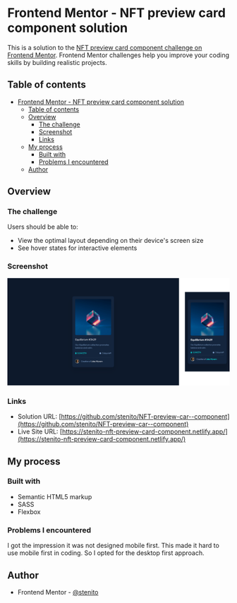 # Frontend Mentor - NFT preview card component solution

This is a solution to the [NFT preview card component challenge on Frontend Mentor](https://www.frontendmentor.io/challenges/nft-preview-card-component-SbdUL_w0U). Frontend Mentor challenges help you improve your coding skills by building realistic projects.

## Table of contents

- [Frontend Mentor - NFT preview card component solution](#frontend-mentor---nft-preview-card-component-solution)
  - [Table of contents](#table-of-contents)
  - [Overview](#overview)
    - [The challenge](#the-challenge)
    - [Screenshot](#screenshot)
    - [Links](#links)
  - [My process](#my-process)
    - [Built with](#built-with)
    - [Problems I encountered](#problems-i-encountered)
  - [Author](#author)

## Overview

### The challenge

Users should be able to:

- View the optimal layout depending on their device's screen size
- See hover states for interactive elements

### Screenshot

![Screenshots](./dist/screenshots/screenshots.png)

### Links

- Solution URL: [https://github.com/stenito/NFT-preview-car--component](https://github.com/stenito/NFT-preview-car--component)
- Live Site URL: [https://stenito-nft-preview-card-component.netlify.app/](https://stenito-nft-preview-card-component.netlify.app/)

## My process

### Built with

- Semantic HTML5 markup
- SASS
- Flexbox

### Problems I encountered

I got the impression it was not designed mobile first. This made it hard to use mobile first in coding. So I opted for the desktop first approach.

## Author

- Frontend Mentor - [@stenito](https://www.frontendmentor.io/profile/stenito)
